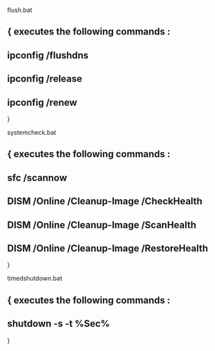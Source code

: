 flush.bat 

{
executes the following commands :
--------------------
ipconfig /flushdns
--------------------
ipconfig /release
--------------------
ipconfig /renew
--------------------
}

systemcheck.bat

{
executes the following commands :
--------------------
sfc /scannow
--------------------
DISM /Online /Cleanup-Image /CheckHealth
--------------------
DISM /Online /Cleanup-Image /ScanHealth
--------------------
DISM /Online /Cleanup-Image /RestoreHealth
--------------------
}

timedshutdown.bat

{
executes the following commands :
--------------------
shutdown -s -t %Sec%
--------------------
}
